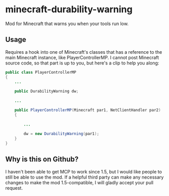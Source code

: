 minecraft-durability-warning
============================

Mod for Minecraft that warns you when your tools run low.

<h2>Usage</h2>

Requires a hook into one of Minecraft's classes that has a reference to the main Minecraft instance, like PlayerControllerMP. I cannot post Minecraft source code, so that part is up to you, but here's a clip to help you along:

```java
public class PlayerControllerMP
{
    ...
  
	public DurabilityWarning dw;
	
	...

    public PlayerControllerMP(Minecraft par1, NetClientHandler par2)
    {
		
        ...
		
		dw = new DurabilityWarning(par1);
    }
}

```

<h2>Why is this on Github?</h2>

I haven't been able to get MCP to work since 1.5, but I would like people to still be able to use the mod. If a helpful third party can make any necessary changes to make the mod 1.5-compatible, I will gladly accept your pull request.

